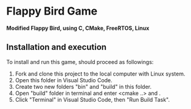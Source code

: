 # Flappy Bird Game

**Modified Flappy Bird, using C, CMake, FreeRTOS, Linux**

## Installation and execution

To install and run this game, should proceed as followings:

1. Fork and clone this project to the local computer with Linux system.
2. Open this folder in Visual Studio Code.
3. Create two new folders "bin" and "build" in this folder.
4. Open "build" folder in terminal and enter <cmake ..> and <make>.
5. Click "Terminal" in Visual Studio Code, then "Run Build Task".